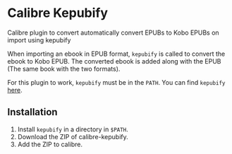# Calibre Kepubify
Calibre plugin to convert automatically convert EPUBs to Kobo EPUBs on import using kepubify

When importing an ebook in EPUB format, `kepubify` is called to convert the ebook to Kobo EPUB.
The converted ebook is added along with the EPUB (The same book with the two formats).

For this plugin to work, `kepubify` must be in the `PATH`. You can find `kepubify` 
[here](https://github.com/pgaskin/kepubify).

## Installation

1. Install `kepubify` in a directory in `$PATH`.
2. Download the ZIP of calibre-kepubify.
3. Add the ZIP to calibre.
